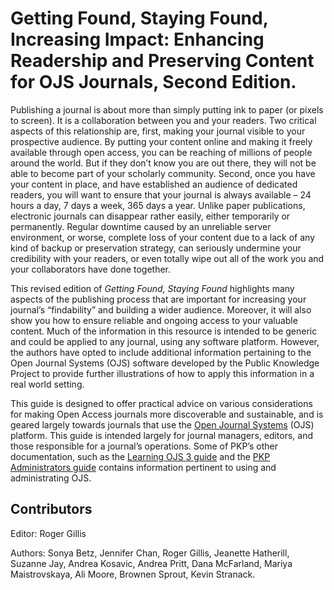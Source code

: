 # Getting Found, Staying Found, Increasing Impact: Enhancing Readership and Preserving Content for OJS Journals, Second Edition.

Publishing a journal is about more than simply putting ink to paper (or pixels to screen).
It is a collaboration between you and your readers. Two critical aspects of this relationship are,
first, making your journal visible to your prospective audience. By putting your content online and making
it freely available through open access, you can be reaching of millions of people around the world. But if they don’t know you are out there, they will not be able to become part of your scholarly community. Second, once you have your content in place, and have established an audience of dedicated readers, you will want to ensure that your journal is always available – 24 hours a day, 7 days a week, 365 days a year. Unlike paper publications, electronic journals can disappear rather easily, either temporarily or permanently. Regular downtime caused by an unreliable server environment, or worse,
complete loss of your content due to a lack of any kind of backup or preservation strategy, can seriously
undermine your credibility with your readers, or even totally wipe out all of the work you and your collaborators have done together.

This revised edition of  _Getting Found, Staying Found_ highlights many aspects of the publishing process
that are important for increasing your journal’s “findability” and building a wider audience. Moreover, it will also show you how to ensure reliable and ongoing access to your valuable content. Much of the information in this resource is intended to be generic and could be applied to any journal, using any software platform. However, the authors have opted to include additional information pertaining to the Open Journal Systems  (OJS) software developed by the Public Knowledge Project to provide further illustrations of how to apply this information in a real world setting.

This guide is designed to offer practical advice on various considerations for making Open Access
journals more discoverable and sustainable, and is geared largely towards journals that use the [Open Journal Systems](https://pkp.sfu.ca/ojs/) (OJS) platform. This guide is intended largely for journal managers, editors, and those
 responsible for a journal’s operations. Some of PKP’s other documentation, such as the [Learning OJS 3 guide](https://docs.pkp.sfu.ca/learning-ojs/) and the [PKP Administrators guide](https://docs.pkp.sfu.ca/admin-guide/) contains information pertinent to using and administrating OJS.

## Contributors

Editor: Roger Gillis

Authors:
Sonya Betz, Jennifer Chan, Roger Gillis, Jeanette Hatherill, Suzanne Jay, Andrea Kosavic, Andrea Pritt, Dana McFarland, Mariya Maistrovskaya, Ali Moore, Brownen Sprout, Kevin Stranack.
